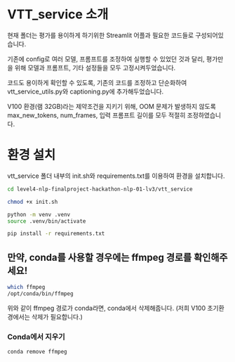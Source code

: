 # VTT_service 소개
현재 폴더는 평가를 용이하게 하기위한 Streamlit 어플과 필요한 코드들로 구성되어있습니다.  

기존에 config로 여러 모델, 프롬프트를 조정하여 실행할 수 있었던 것과 달리, 평가만을 위해 모델과 프롬프트, 기타 설정들을 모두 고정시켜두었습니다.  

코드도 용이하게 확인할 수 있도록, 기존의 코드를 조정하고 단순화하여 vtt_service_utils.py와 captioning.py에 추가해두었습니다.

V100 환경(램 32GB)라는 제약조건을 지키기 위해, OOM 문제가 발생하지 않도록 max_new_tokens, num_frames, 입력 프롬프트 길이를 모두 적절히 조정하였습니다.

# 환경 설치
vtt_service 폴더 내부의 init.sh와 requirements.txt를 이용하여 환경을 설치합니다.
```bash
cd level4-nlp-finalproject-hackathon-nlp-01-lv3/vtt_service

chmod +x init.sh

python -m venv .venv
source .venv/bin/activate

pip install -r requirements.txt
```

## 만약, conda를 사용할 경우에는 ffmpeg 경로를 확인해주세요!
```bash
which ffmpeg
/opt/conda/bin/ffmpeg
```
위와 같이 ffmpeg 경로가 conda라면, conda에서 삭제해줍니다. (저희 V100 초기환경에서는 삭제가 필요합니다.)
### Conda에서 지우기
```bash
conda remove ffmpeg
```